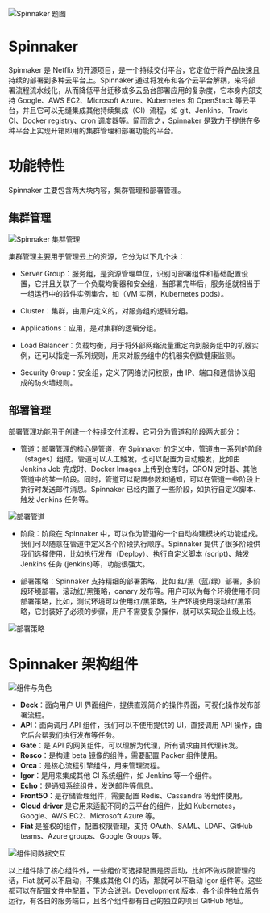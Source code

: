 ![Spinnaker 题图](https://s2.ax1x.com/2019/10/30/K4GzrD.md.png)

# Spinnaker

Spinnaker 是 Netflix 的开源项目，是一个持续交付平台，它定位于将产品快速且持续的部署到多种云平台上。Spinnaker 通过将发布和各个云平台解耦，来将部署流程流水线化，从而降低平台迁移或多云品台部署应用的复杂度，它本身内部支持 Google、AWS EC2、Microsoft Azure、Kubernetes 和 OpenStack 等云平台，并且它可以无缝集成其他持续集成（CI）流程，如 git、Jenkins、Travis CI、Docker registry、cron 调度器等。简而言之，Spinnaker 是致力于提供在多种平台上实现开箱即用的集群管理和部署功能的平台。

# 功能特性

Spinnaker 主要包含两大块内容，集群管理和部署管理。

## 集群管理

![Spinnaker 集群管理](https://i.postimg.cc/jdCPHsh9/image.png)

集群管理主要用于管理云上的资源，它分为以下几个块：

- Server Group：服务组，是资源管理单位，识别可部署组件和基础配置设置，它并且关联了一个负载均衡器和安全组，当部署完毕后，服务组就相当于一组运行中的软件实例集合，如（VM 实例，Kubernetes pods）。

- Cluster：集群，由用户定义的，对服务组的逻辑分组。

- Applications：应用，是对集群的逻辑分组。

- Load Balancer：负载均衡，用于将外部网络流量重定向到服务组中的机器实例，还可以指定一系列规则，用来对服务组中的机器实例做健康监测。

- Security Group：安全组，定义了网络访问权限，由 IP、端口和通信协议组成的防火墙规则。

## 部署管理

部署管理功能用于创建一个持续交付流程，它可分为管道和阶段两大部分：

- 管道：部署管理的核心是管道，在 Spinnaker 的定义中，管道由一系列的阶段（stages）组成。管道可以人工触发，也可以配置为自动触发，比如由 Jenkins Job 完成时、Docker Images 上传到仓库时，CRON 定时器、其他管道中的某一阶段。同时，管道可以配置参数和通知，可以在管道一些阶段上执行时发送邮件消息。Spinnaker 已经内置了一些阶段，如执行自定义脚本、触发 Jenkins 任务等。

![部署管道](https://i.postimg.cc/hG8dDhSJ/image.png)

- 阶段：阶段在 Spinnaker 中，可以作为管道的一个自动构建模块的功能组成。我们可以随意在管道中定义各个阶段执行顺序。Spinnaker 提供了很多阶段供我们选择使用，比如执行发布（Deploy）、执行自定义脚本 (script)、触发 Jenkins 任务 (jenkins)等，功能很强大。

- 部署策略：Spinnaker 支持精细的部署策略，比如 红/黑（蓝/绿）部署，多阶段环境部署，滚动红/黑策略，canary 发布等。用户可以为每个环境使用不同部署策略，比如，测试环境可以使用红/黑策略，生产环境使用滚动红/黑策略，它封装好了必须的步骤，用户不需要复杂操作，就可以实现企业级上线。

![部署策略](https://i.postimg.cc/P5YLyNv6/image.png)

# Spinnaker 架构组件

![组件与角色](https://i.postimg.cc/zGYT67cN/image.png)

- **Deck**：面向用户 UI 界面组件，提供直观简介的操作界面，可视化操作发布部署流程。
- **API**：面向调用 API 组件，我们可以不使用提供的 UI，直接调用 API 操作，由它后台帮我们执行发布等任务。
- **Gate**：是 API 的网关组件，可以理解为代理，所有请求由其代理转发。
- **Rosco**：是构建 beta 镜像的组件，需要配置 Packer 组件使用。
- **Orca**：是核心流程引擎组件，用来管理流程。
- **Igor**：是用来集成其他 CI 系统组件，如 Jenkins 等一个组件。
- **Echo**：是通知系统组件，发送邮件等信息。
- **Front50**：是存储管理组件，需要配置 Redis、Cassandra 等组件使用。
- **Cloud driver** 是它用来适配不同的云平台的组件，比如 Kubernetes，Google、AWS EC2、Microsoft Azure 等。
- **Fiat** 是鉴权的组件，配置权限管理，支持 OAuth、SAML、LDAP、GitHub teams、Azure groups、Google Groups 等。

![组件间数据交互](https://i.postimg.cc/mZ1Fkd2f/image.png)

以上组件除了核心组件外，一些组价可选择配置是否启动，比如不做权限管理的话，Fiat 就可以不启动，不集成其他 CI 的话，那就可以不启动 Igor 组件等。这些都可以在配置文件中配置，下边会说到。Development 版本，各个组件独立服务运行，有各自的服务端口，且各个组件都有自己的独立的项目 GitHub 地址。
